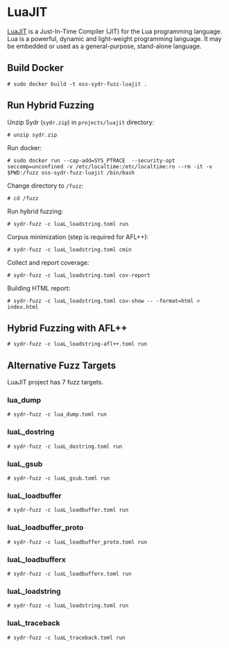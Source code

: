 # LuaJIT

[LuaJIT][luajit-homepage] is a Just-In-Time Compiler (JIT) for the Lua
programming language. Lua is a powerful, dynamic and light-weight programming
language. It may be embedded or used as a general-purpose, stand-alone
language.

## Build Docker

    # sudo docker build -t oss-sydr-fuzz-luajit .

## Run Hybrid Fuzzing

Unzip Sydr (`sydr.zip`) in `projects/luajit` directory:

    # unzip sydr.zip

Run docker:

    # sudo docker run --cap-add=SYS_PTRACE  --security-opt seccomp=unconfined -v /etc/localtime:/etc/localtime:ro --rm -it -v $PWD:/fuzz oss-sydr-fuzz-luajit /bin/bash

Change directory to `/fuzz`:

    # cd /fuzz

Run hybrid fuzzing:

    # sydr-fuzz -c luaL_loadstring.toml run

Corpus minimization (step is required for AFL++):

    # sydr-fuzz -c luaL_loadstring.toml cmin

Collect and report coverage:

    # sydr-fuzz -c luaL_loadstring.toml cov-report

Building HTML report:

    # sydr-fuzz -c luaL_loadstring.toml cov-show -- -format=html > index.html

## Hybrid Fuzzing with AFL++

    # sydr-fuzz -c luaL_loadstring-afl++.toml run

## Alternative Fuzz Targets

LuaJIT project has 7 fuzz targets.

### lua_dump

    # sydr-fuzz -c lua_dump.toml run

### luaL_dostring

    # sydr-fuzz -c luaL_dostring.toml run

### luaL_gsub

    # sydr-fuzz -c luaL_gsub.toml run

### luaL_loadbuffer

    # sydr-fuzz -c luaL_loadbuffer.toml run

### luaL_loadbuffer_proto

    # sydr-fuzz -c luaL_loadbuffer_proto.toml run

### luaL_loadbufferx

    # sydr-fuzz -c luaL_loadbufferx.toml run

### luaL_loadstring

    # sydr-fuzz -c luaL_loadstring.toml run

### luaL_traceback

    # sydr-fuzz -c luaL_traceback.toml run

[luajit-homepage]: http://luajit.org/
